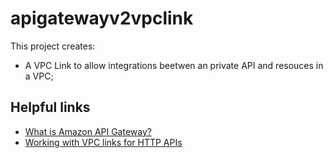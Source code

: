 # apigatewayv2vpclink

This project creates:
- A VPC Link to allow integrations beetwen an private API and resouces in a VPC;

## Helpful links

- [What is Amazon API Gateway?][1]
- [Working with VPC links for HTTP APIs][2]

[1]: https://docs.aws.amazon.com/apigateway/latest/developerguide/welcome.html
[2]: https://docs.aws.amazon.com/apigateway/latest/developerguide/http-api-vpc-links.html